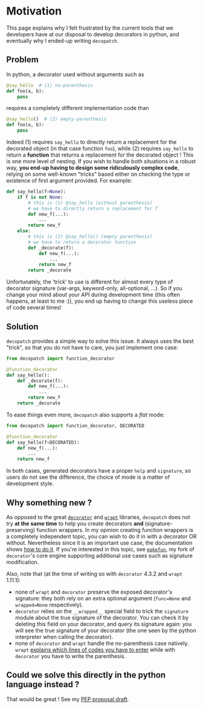 # Motivation

This page explains why I felt frustrated by the current tools that we developers have at our disposal to develop decorators in python, and eventually why I ended-up writing `decopatch`.

## Problem

In python, a decorator used without arguments such as 

```python
@say_hello  # (1) no-parenthesis
def foo(a, b):
    pass
```

requires a completely different implementation code than

```python
@say_hello()  # (2) empty-parenthesis
def foo(a, b):
    pass
```

Indeed (1) requires `say_hello` to directly return a replacement for the decorated object (in that case function `foo`), while (2) requires `say_hello` to return a **function** that returns a replacement for the decorated object ! This is one more level of nesting. If you wish to handle both situations in a robust way, **you end-up having to design some ridiculously complex code**, relying on some well-known "tricks" based either on checking the type or existence of first argument provided. For example:

```python
def say_hello(f=None):
    if f is not None:
        # this is (1) @say_hello (without parenthesis)
        # we have to directly return a replacement for f
        def new_f(...):
            ...
        return new_f
    else:
        # this is (2) @say_hello() (empty parenthesis)
        # we have to return a decorator function
        def _decorate(f):
            def new_f(...):
                ...
            return new_f
        return _decorate
```

Unfortunately, the 'trick' to use is different for almost every type of decorator signature (var-args, keyword-only, all-optional, ...). So if you change your mind about your API during development time (this often happens, at least to me :)), you end up having to change this useless piece of code several times!

## Solution

`decopatch` provides a simple way to solve this issue. It always uses the best "trick", so that you do not have to care, you just implement one case:

```python
from decopatch import function_decorator

@function_decorator
def say_hello():
    def _decorate(f):
        def new_f(...):
            ...
        return new_f
    return _decorate
```

To ease things even more, `decopatch` also supports a *flat* mode:

```python
from decopatch import function_decorator, DECORATED

@function_decorator
def say_hello(f=DECORATED):
    def new_f(...):
        ...
    return new_f
```

In both cases, generated decorators have a proper `help` and `signature`, so users do not see the difference, the choice of mode is a matter of development style.

## Why something new ?

As opposed to the great [`decorator`](https://github.com/micheles/decorator) and [`wrapt`](https://wrapt.readthedocs.io/) libraries, `decopatch` does not try **at the same time** to help you create decorators **and** (signature-preserving) function wrappers. In my opinion creating function wrappers is a completely independent topic, you can wish to do it in with a decorator OR without. Nevertheless since it is an important use case, the documentation shows [how to do it](). If you're interested in this topic, see [`makefun`](https://smarie.github.io/python-makefun/), my fork of `decorator`'s core engine supporting additional use cases such as signature modification.
 
Also, note that (at the time of writing so with `decorator` 4.3.2 and `wrapt` 1.11.1):
 
 - none of `wrapt` and `decorator` preserve the exposed decorator's signature: they both rely on an extra optional argument (`func=None` and `wrapped=None` respectively).
 - `decorator` relies on the `__wrapped__` special field to trick the `signature` module about the true signature of the decorator. You can check it by deleting this field on your decorator, and query its signature again: you will see the true signature of your decorator (the one seen by the python interpreter when calling the decorator).
 - none of `decorator` and `wrapt` handle the no-parenthesis case natively. `wrapt` [explains which lines of codes you have to enter](https://wrapt.readthedocs.io/en/latest/decorators.html#decorators-with-optional-arguments) while with `decorator` you have to write the parenthesis.

## Could we solve this directly in the python language instead ?

That would be great ! See my [PEP proposal draft](../pep_proposal).
